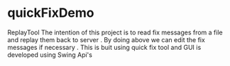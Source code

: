 # quickFixDemo
ReplayTool
The intention of this project is to read fix messages from a file and replay them back to server . 
By doing above we can edit the fix messages if necessary .
This is buit using quick fix tool and GUI is developed using Swing Api's
